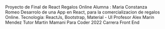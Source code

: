 Proyecto de Final de React
Regalos Online
Alumna : Maria Constanza Romeo
Desarrolo de una App en React, para la comercializacion de regalos Online.
Tecnología: ReactJs, Bootstrap, Material - UI
Profesor Alex Marin Mendez
Tutor Martin Mamani 
Para Coder 2022
Carrera Front End